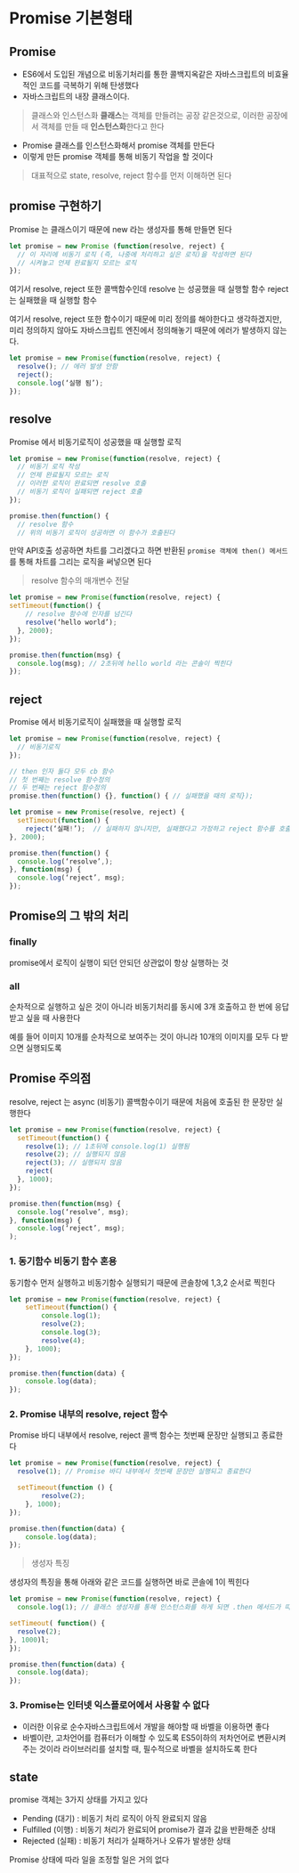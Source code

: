 # Promise 기본형태

## Promise

- ES6에서 도입된 개념으로
비동기처리를 통한 콜백지옥같은 자바스크립트의 비효율적인 코드를 극복하기 위해 탄생했다
- 자바스크립트의 내장 클래스이다.

> 클래스와 인스턴스화
**클래스**는 객체를 만들려는 공장 같은것으로, 이러한 공장에서 객체를 만들 때 **인스턴스화**한다고 한다

- Promise 클래스를 인스턴스화해서 promise 객체를 만든다
- 이렇게 만든 promise 객체를 통해 비동기 작업을 할 것이다

> 대표적으로 state, resolve, reject 함수를 먼저 이해하면 된다

## promise 구현하기

Promise 는 클래스이기 때문에 new 라는 생성자를 통해 만들면 된다

```javascript
let promise = new Promise (function(resolve, reject) {
  // 이 자리에 비동기 로직 (즉, 나중에 처리하고 싶은 로직)을 작성하면 된다
  // 시켜놓고 언제 완료될지 모르는 로직
});
```

여기서 resolve, reject 또한 콜백함수인데
resolve 는 성공했을 때 실행할 함수
reject 는 실패했을 때 실행할 함수

여기서 resolve, reject 또한 함수이기 때문에 미리 정의를 해야한다고 생각하겠지만,
미리 정의하지 않아도 자바스크립트 엔진에서 정의해놓기 때문에 에러가 발생하지 않는다.

```javascript
let promise = new Promise(function(resolve, reject) {
  resolve(); // 에러 발생 안함
  reject();
  console.log(‘실행 됨’);
});
```

## resolve

Promise 에서 비동기로직이 성공했을 때 실행할 로직

```javascript
let promise = new Promise(function(resolve, reject) {
  // 비동기 로직 작성
  // 언제 완료될지 모르는 로직
  // 이러한 로직이 완료되면 resolve 호출
  // 비동기 로직이 실패되면 reject 호출
});

promise.then(function() {
  // resolve 함수
  // 위의 비동기 로직이 성공하면 이 함수가 호출된다
```
만약 API호출 성공하면 차트를 그리겠다고 하면 
반환된 `promise 객체에 then() 메서드` 를 통해 차트를 그리는 로직을 써넣으면 된다

> resolve 함수의 매개변수 전달

```javascript
let promise = new Promise(function(resolve, reject) {
setTimeout(function() {
    // resolve 함수에 인자를 넘긴다
    resolve(‘hello world’);
  }, 2000);
});

promise.then(function(msg) {
  console.log(msg); // 2초뒤에 hello world 라는 콘솔이 찍힌다
});
```

## reject 

Promise 에서 비동기로직이 실패했을 때 실행할 로직

```javascript
let promise = new Promise(function(resolve, reject) {
  // 비동기로직
});

// then 인자 둘다 모두 cb 함수
// 첫 번째는 resolve 함수정의
// 두 번째는 reject 함수정의
promise.then(function() {}, function() { // 실패했을 때의 로직}); 
```

```javascript
let promise = new Promise(resolve, reject) {
  setTimeout(function() {
    reject(‘실패!’);  // 실패하지 않니지만, 실패했다고 가정하고 reject 함수를 호출한다
}, 2000);

promise.then(function() {
  console.log(‘resolve’,);
}, function(msg) {
  console.log(‘reject’, msg);
});
```

## Promise의 그 밖의 처리

### finally

promise에서 로직이 실행이 되던 안되던 상관없이 항상 실행하는 것

### all

순차적으로 실행하고 싶은 것이 아니라 비동기처리를 동시에 3개 호출하고 한 번에 응답받고 싶을 때 사용한다

예를 들어 이미지 10개를 순차적으로 보여주는 것이 아니라 10개의 이미지를 모두 다 받으면 실행되도록


## Promise 주의점

resolve, reject 는 async (비동기) 콜백함수이기 때문에 처음에 호출된 한 문장만 실행한다

```javascript
let promise = new Promise(function(resolve, reject) {
  setTimeout(function() {
    resolve(1); // 1초뒤에 console.log(1) 실행됨
    resolve(2); // 실행되지 않음
    reject(3); // 실행되지 않음
    reject(
  }, 1000);
});

promise.then(function(msg) {
  console.log(‘resolve’, msg);
}, function(msg) {
  console.log(‘reject’, msg);
);
```	

### 1. 동기함수 비동기 함수 혼용

동기함수 먼저 실행하고 비동기함수 실행되기 때문에 콘솔창에 1,3,2 순서로 찍힌다

```javascript
let promise = new Promise(function(resolve, reject) {
    setTimeout(function() {
        console.log(1);
        resolve(2);
        console.log(3);
        resolve(4);
    }, 1000);
});

promise.then(function(data) {
    console.log(data);
});
```

### 2. Promise 내부의 resolve, reject 함수

Promise 바디 내부에서 resolve, reject 콜백 함수는 첫번째 문장만 실행되고 종료한다

```javascript
let promise = new Promise(function(resolve, reject) {
  resolve(1); // Promise 바디 내부에서 첫번째 문장만 실행되고 종료한다

  setTimeout(function () { 
		resolve(2);
	}, 1000);
});

promise.then(function(data) {
    console.log(data);
});
```

> 생성자 특징

생성자의 특징을 통해 아래와 같은 코드를 실행하면 바로 콘솔에 1이 찍힌다

```javascript
let promise = new Promise(function(resolve, reject) {
  console.log(1); // 클래스 생성자를 통해 인스턴스화를 하게 되면 .then 메서드가 따로 없어도 바로 실행이 된다

setTimeout( function() {
  resolve(2);
}, 1000)l;
});

promise.then(function(data) {
  console.log(data);
});
```

### 3. Promise는 인터넷 익스플로어에서 사용할 수 없다

- 이러한 이유로 순수자바스크립트에서 개발을 해야할 때 바벨을 이용하면 좋다
- 바벨이란, 고차언어를 컴퓨터가 이해할 수 있도록 ES5이하의 저차언어로 변환시켜주는 것이라 라이브러리를 설치할 때, 필수적으로 바벨을 설치하도록 한다

## state

promise 객체는 3가지 상태를 가지고 있다

- Pending (대기) : 비동기 처리 로직이 아직 완료되지 않음
- Fulfilled (이행) : 비동기 처리가 완료되어 promise가 결과 값을 반환해준 상태
- Rejected (실패) : 비동기 처리가 실패하거나 오류가 발생한 상태

Promise 상태에 따라 일을 조정할 일은 거의 없다